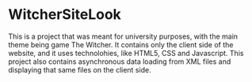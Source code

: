# WitcherSiteLook
 This is a project that was meant for university purposes, with the main theme being game The Witcher. It contains only the client side of the website, and it uses technolohies, like HTML5, CSS and Javascript. This project also contains asynchronous data loading from XML files and displaying that same files on the client side. 
